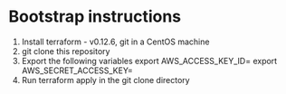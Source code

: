 # Bootstrap instructions
1. Install terraform - v0.12.6, git in a CentOS machine
2. git clone this repository
3. Export the following variables
  export AWS_ACCESS_KEY_ID=<INSERT YOUR AWS ACCESS KEY>
  export AWS_SECRET_ACCESS_KEY=<INSERT YOUR AWS SECRET KEY>
4. Run terraform apply in the git clone directory
